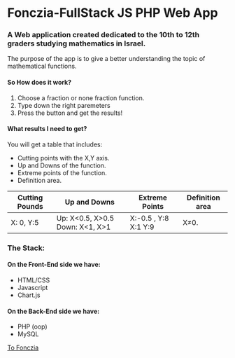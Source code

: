 # Fonczia-FullStack JS PHP Web App

### A Web application created dedicated to the 10th to 12th graders studying mathematics in Israel. 
The purpose of the app is to give a better understanding the topic of mathematical functions.

#### So How does it work?
1. Choose a fraction or none fraction function.
1. Type down the right paremeters
1. Press the button and get the results!

#### What results I need to get?

You will get a table that includes:
* Cutting points with the X,Y axis.
* Up and Downs of the function. 
* Extreme points of the function.
* Definition area.

Cutting Pounds | Up and Downs | Extreme Points | Definition area
------------ | ------------- | ------------- | ------------- 
X: 0, Y:5 | Up: X<0.5, X>0.5 Down: X<1, X>1 | X:-0.5 , Y:8  X:1 Y:9 | X≠0.


### The Stack:

#### On the Front-End side we have:
* HTML/CSS
* Javascript
* Chart.js

#### On the Back-End side we have:
* PHP (oop)
* MySQL


[To Fonczia](http://fonczia.epizy.com/)
